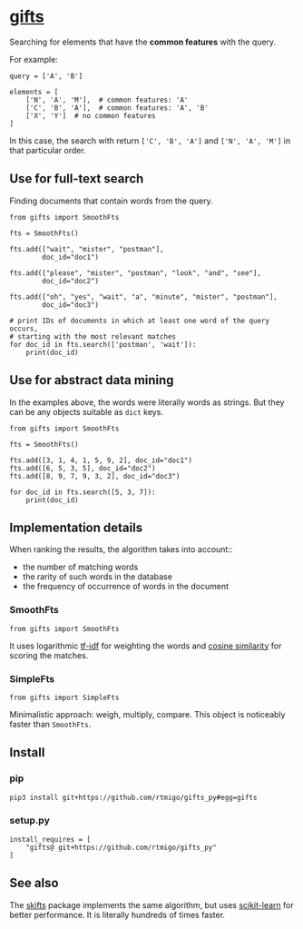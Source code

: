 # [gifts](https://github.com/rtmigo/gifts_py)

Searching for elements that have the **common features** with the query.

For example:

```python3
query = ['A', 'B']

elements = [
    ['N', 'A', 'M'],  # common features: 'A'
    ['C', 'B', 'A'],  # common features: 'A', 'B'  
    ['X', 'Y']  # no common features
]
```

In this case, the search with return `['C', 'B', 'A']` and `['N', 'A',
'M']` in that particular order.

## Use for full-text search

Finding documents that contain words from the query.

```python3
from gifts import SmoothFts

fts = SmoothFts()

fts.add(["wait", "mister", "postman"],
        doc_id="doc1")

fts.add(["please", "mister", "postman", "look", "and", "see"],
        doc_id="doc2")

fts.add(["oh", "yes", "wait", "a", "minute", "mister", "postman"],
        doc_id="doc3")

# print IDs of documents in which at least one word of the query occurs, 
# starting with the most relevant matches
for doc_id in fts.search(['postman', 'wait']):
    print(doc_id)
```

## Use for abstract data mining

In the examples above, the words were literally words as strings. But they can
be any objects suitable as `dict` keys.

```python3
from gifts import SmoothFts

fts = SmoothFts()

fts.add([3, 1, 4, 1, 5, 9, 2], doc_id="doc1")
fts.add([6, 5, 3, 5], doc_id="doc2")
fts.add([8, 9, 7, 9, 3, 2], doc_id="doc3")

for doc_id in fts.search([5, 3, 7]):
    print(doc_id)
```

## Implementation details

When ranking the results, the algorithm takes into account::

- the number of matching words
- the rarity of such words in the database
- the frequency of occurrence of words in the document

### SmoothFts

```python3
from gifts import SmoothFts
```

It uses logarithmic [tf-idf](https://en.wikipedia.org/wiki/Tf%E2%80%93idf) for
weighting the words
and [cosine similarity](https://en.wikipedia.org/wiki/Cosine_similarity)
for scoring the matches.

### SimpleFts

```python3
from gifts import SimpleFts
```

Minimalistic approach: weigh, multiply, compare. This object is noticeably
faster than `SmoothFts`.

## Install

### pip

```bash
pip3 install git+https://github.com/rtmigo/gifts_py#egg=gifts
```

### setup.py

```python3
install_requires = [
    "gifts@ git+https://github.com/rtmigo/gifts_py"
]
```

## See also

The [skifts](https://github.com/rtmigo/skifts_py#readme) package 
implements the same algorithm, but uses [scikit-learn](https://scikit-learn.org) 
for better performance. It is literally hundreds of times faster.
